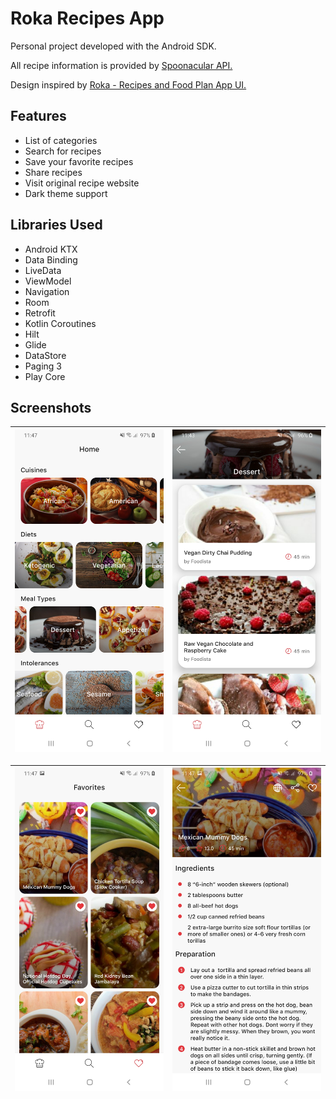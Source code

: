 # Roka Recipes App
Personal project developed with the Android SDK.

All recipe information is provided by [Spoonacular API.](https://spoonacular.com/food-api) 

Design inspired by [Roka - Recipes and Food Plan App UI.](https://creativemarket.com/betush/3703359-Roka-Recipes-and-Food-Plan-App-UI)

## Features
- List of categories
- Search for recipes
- Save your favorite recipes
- Share recipes
- Visit original recipe website
- Dark theme support

## Libraries Used
- Android KTX
- Data Binding
- LiveData
- ViewModel
- Navigation
- Room
- Retrofit
- Kotlin Coroutines
- Hilt
- Glide
- DataStore
- Paging 3
- Play Core

## Screenshots
| ![Categories](assets/screenshot_1.jpg) | ![Recipes](assets/screenshot_2.jpg) |
|----------|:-------------:|

| ![Favorites](assets/screenshot_3.jpg) | ![Instructions](assets/screenshot_4.jpg) |
|----------|:-------------:|
